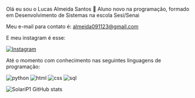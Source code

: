 Olá eu sou o Lucas Almeida Santos 👋
Aluno novo na programação, formado em Desenvolvimento de Sistemas na escola Sesi/Senai

Meu e-mail para contato é: almeida091123@gmail.com

E meu instagram é esse:

[![Instagram](https://img.shields.io/badge/Instagram-E4405F?style=for-the-badge&logo=instagram&logoColor=white)](https://www.instagram.com/lucas_arume/)

Até o momento com conhecimento nas seguintes linguagens de programação:

![python](https://img.shields.io/badge/Python-3776AB?style=for-the-badge&logo=python&logoColor=white)
![html](https://img.shields.io/badge/HTML5-E34F26?style=for-the-badge&logo=html5&logoColor=white)
![css](https://img.shields.io/badge/CSS-239120?&style=for-the-badge&logo=css3&logoColor=white)
![sql](https://img.shields.io/badge/SQLite-07405E?style=for-the-badge&logo=sqlite&logoColor=white)


![SolariP1 GitHub stats](https://github-readme-stats.vercel.app/api?username=SolariP1&show_icons=true&theme=radical)
